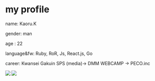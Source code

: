 # my profile 
 name: Kaoru.K
 
 gender: man

 age : 22

 language&fw: Ruby, RoR, Js, React.js, Go

 career: Kwansei Gakuin SPS (media)→ DMM WEBCAMP → PECO.inc

<a href="https://github.com/anuraghazra/github-readme-stats">
   <img align="left" src="https://github-readme-stats.vercel.app/api/top-langs/?username=19980410&layout=compact)](https://github.com/anuraghazra/github-readme-stats" />
</a>
<a href="https://github.com/anuraghazra/github-readme-stats">
  <img align="left" src="https://github-readme-stats.vercel.app/api?username=19980410&show_icons=true&theme=radical" />
</a>
